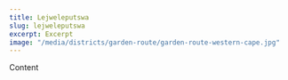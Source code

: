 ```yaml
---
title: Lejweleputswa
slug: lejweleputswa
excerpt: Excerpt
image: "/media/districts/garden-route/garden-route-western-cape.jpg"
---
```

Content
